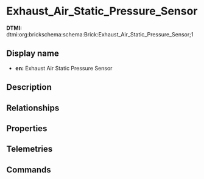 # Exhaust_Air_Static_Pressure_Sensor
**DTMI:** dtmi:org:brickschema:schema:Brick:Exhaust_Air_Static_Pressure_Sensor;1
## Display name
- **en:** Exhaust Air Static Pressure Sensor
## Description
## Relationships
## Properties
## Telemetries
## Commands
